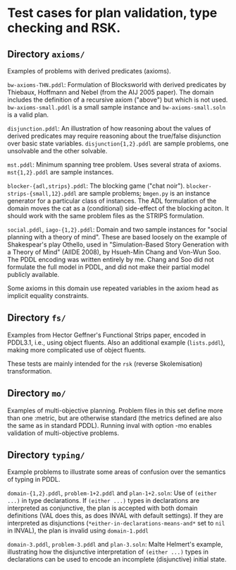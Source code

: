 
# Test cases for plan validation, type checking and RSK.


## Directory `axioms/`

Examples of problems with derived predicates (axioms).

`bw-axioms-THN.pddl`: Formulation of Blocksworld with derived predicates
by Thiebaux, Hoffmann and Nebel (from the AIJ 2005 paper). The domain
includes the definition of a recursive axiom ("above") but which is
not used. `bw-axioms-small.pddl` is a small sample instance and
`bw-axioms-small.soln` is a valid plan.

`disjunction.pddl`: An illustration of how reasoning about the values
of derived predicates may require reasoning about the true/false
disjunction over basic state variables. `disjunction{1,2}.pddl` are
sample problems, one unsolvable and the other solvable.

`mst.pddl`: Minimum spanning tree problem. Uses several strata of
axioms. `mst{1,2}.pddl` are sample instances.

`blocker-{adl,strips}.pddl`: The blocking game ("chat noir").
`blocker-strips-{small,12}.pddl` are sample problems; `bmgen.py` is
an instance generator for a particular class of instances. The ADL
formulation of the domain moves the cat as a (conditional) side-effect
of the blocking aciton. It should work with the same problem files as
the STRIPS formulation.

`social.pddl`, `iago-{1,2}.pddl`: Domain and two sample instances for
"social planning with a theory of mind". These are based loosely on
the example of Shakespear's play Othello, used in "Simulation-Based
Story Generation with a Theory of Mind" (AIIDE 2008), by Hsueh-Min
Chang and Von-Wun Soo. The PDDL encoding was written entirely by
me.  Chang and Soo did not formulate the full model in PDDL, and did
not make their partial model publicly available.

Some axioms in this domain use repeated variables in the axiom head
as implicit equality constraints.

## Directory `fs/`

Examples from Hector Geffner's Functional Strips paper, encoded in
PDDL3.1, i.e., using object fluents. Also an additional example
(`lists.pddl`), making more complicated use of object fluents.

These tests are mainly intended for the `rsk` (reverse Skolemisation)
transformation.

## Directory `mo/`

Examples of multi-objective planning. Problem files in this set define
more than one :metric, but are otherwise standard (the metrics defined
are also the same as in standard PDDL). Running inval with option -mo
enables validation of multi-objective problems.

## Directory `typing/`

Example problems to illustrate some areas of confusion over the
semantics of typing in PDDL.

`domain-{1,2}.pddl`, `problem-1+2.pddl` and `plan-1+2.soln`: Use of
`(either ...)` in type declarations. If `(either ...)` types in
declarations are interpreted as conjunctive, the plan is accepted with
both domain definitions (VAL does this, as does INVAL with default
settings). If they are interpreted as disjunctions
(`*either-in-declarations-means-and*` set to `nil` in INVAL), the plan
is invalid using `domain-1.pddl`

`domain-3.pddl`, `problem-3.pddl` and `plan-3.soln`: Malte Helmert's
example, illustrating how the disjunctive interpretation of `(either ...)`
types in declarations can be used to encode an incomplete (disjunctive)
initial state.
